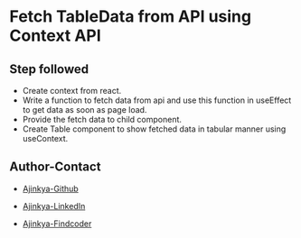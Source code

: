 # Fetch TableData from API using Context API

## Step followed

- Create context from react.
- Write a function to fetch data from api and use this function in useEffect to get data as soon as page load.
- Provide the fetch data to child component.
- Create Table component to show fetched data in tabular manner using useContext.

## Author-Contact

- [Ajinkya-Github](https://github.com/AjinkyaVeer007)

- [Ajinkya-LinkedIn](https://www.linkedin.com/in/ajinkya-veer-0ba100238/)

- [Ajinkya-Findcoder](https://www.findcoder.io/u/ajinkya_veer)
